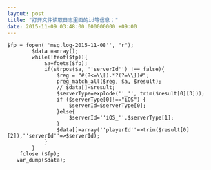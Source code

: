 ```yaml
---
layout: post
title: "打开文件读取日志里面的id等信息；"
date: 2015-11-09 03:48:00.000000000 +09:00
---
```


    $fp = fopen(''msg.log-2015-11-08'', "r");
            $data =array();
            while(!feof($fp)){
                $a=fgets($fp);
                if(strpos($a, ''serverId'') !== false){
                	$reg = "#(?<=\\[).*?(?=\\])#";
                	preg_match_all($reg, $a, $result);
                	// $data[]=$result;
                	$serverType=explode(''_'', trim($result[0][3]));
                	if ($serverType[0]!=="iOS") {
                		$serverId=$serverType[0];
                	}else{
                		$serverId=''iOS_''.$serverType[1];
                	}
                	$data[]=array(''playerId''=>trim($result[0][2]),''serverId''=>$serverId);
                }
            }
        fclose ($fp);
       var_dump($data);